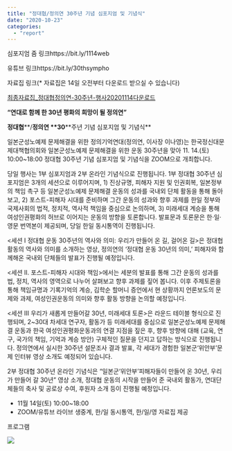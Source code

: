 ```yaml
---
title: "정대협/정의연 30주년 기념 심포지엄 및 기념식"
date: "2020-10-23"
categories: 
  - "report"
---
```


심포지엄 줌 링크https://bit.ly/1114web

유튜브 링크https://bit.ly/30thsympho

자료집 링크(\* 자료집은 14일 오전부터 다운로드 받으실 수 있습니다)

[최종자료집\_정대협정의연-30주년-행사20201114](https://womenandwar.net/kr/wp-content/uploads/2021/10/최종자료집_정대협정의연-30주년-행사20201114.pdf)[다운로드](https://womenandwar.net/kr/wp-content/uploads/2021/10/최종자료집_정대협정의연-30주년-행사20201114.pdf)

**“연대로 함께 한 30년 평화의 희망이 될 정의연”**

**정대협****/****정의연** **30****주년 기념 심포지엄 및 기념식**

일본군성노예제 문제해결을 위한 정의기억연대(정의연, 이사장 이나영)는 한국정신대문제대책협의회와 일본군성노예제 문제해결을 위한 운동 30주년을 맞아 11. 14.(토) 10:00~18:00 정대협 30주년 기념 심포지엄 및 기념식을 ZOOM으로 개최합니다.

당일 행사는 1부 심포지엄과 2부 온라인 기념식으로 진행됩니다. 1부 정대협 30주년 심포지엄은 3개의 세션으로 이루어지며, 1) 진상규명, 피해자 지원 및 인권회복, 일본정부의 책임 촉구 등 일본군성노예제 문제해결 운동의 성과를 국내외 단체 활동을 통해 돌아보고, 2) 포스트-피해자 시대를 준비하며 그간 운동의 성과와 향후 과제를 한일 정부와 국제사회의 법적, 정치적, 역사적 책임을 중심으로 논의하며, 3) 미래세대 계승을 통해 여성인권평화의 허브로 이어지는 운동의 방향을 토론합니다. 발표문과 토론문은 한·일·영문 번역본이 제공되며, 당일 한일 동시통역이 진행됩니다.

<세션 I 정대협 운동 30주년의 역사와 의미: 우리가 만들어 온 길, 걸어온 길>은 정대협 활동의 역사와 의미를 소개하는 영상, 정의연의 ‘정대협 운동 30년의 의미,’ 피해자와 함께해온 국내외 단체들의 발표가 진행될 예정입니다.

<세션 II. 포스트-피해자 시대와 책임>에서는 세분의 발표를 통해 그간 운동의 성과를 법, 정치, 역사의 영역으로 나누어 살펴보고 향후 과제를 짚어 봅니다. 이후 주제토론을 통해 책임규명과 기록기억의 계승, 김학순 할머니 증언에서 현 상황까지 언론보도의 문제와 과제, 여성인권운동의 의미와 향후 활동 방향을 논의할 예정입니다.

<세션 Ⅲ 우리가 새롭게 만들어갈 30년, 미래세대 토론>은 라운드 테이블 형식으로 진행되며, 2~30대 차세대 연구자, 활동가 등 미래세대를 중심으로 일본군성노예제 문제해결 운동과 한국 여성인권평화운동과의 연결 지점을 짚은 후, 향후 방향에 대해 (교육, 연구, 국가의 책임, 기억과 계승 방안) 구체적인 질문을 던지고 답하는 방식으로 진행됩니다. 정의연에서 실시한 30주년 설문조사 결과 발표, 각 세대가 경험한 일본군‘위안부’문제 인터뷰 영상 소개도 예정되어 있습니다.

2부 정대협 30주년 온라인 기념식은 “일본군‘위안부’피해자들이 만들어 온 30년, 우리가 만들어 갈 30년” 영상 소개, 정대협 운동의 시작을 만들어 준 국내외 활동가, 연대단체들의 축사 및 공로상 수여, 후원자 소개 등이 진행될 예정입니다.

- 11월 14일(토) 10:00~18:00
- ZOOM/유튜브 라이브 생중계, 한/일 동시통역, 한/일/영 자료집 제공

프로그램

![](https://womenandwar.net/kr/wp-content/uploads/2020/10/정대협-30주년-웹자보최종.jpg)
